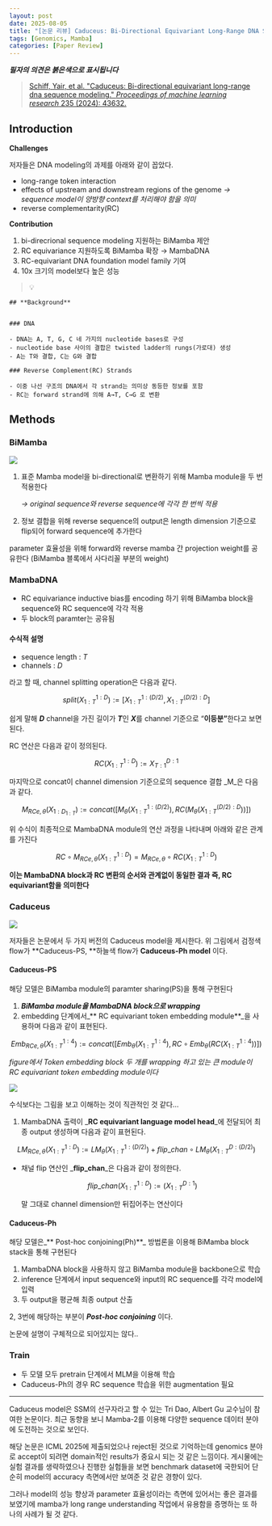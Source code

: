 ```yaml
---
layout: post
date: 2025-08-05
title: "[논문 리뷰] Caduceus: Bi-Directional Equivariant Long-Range DNA Sequence Modeling"
tags: [Genomics, Mamba]
categories: [Paper Review]
---
```


<span class="notion-red">_**필자의 의견은 붉은색으로 표시됩니다**_</span>


> [Schiff, Yair, et al. "Caduceus: Bi-directional equivariant long-range dna sequence modeling." ](https://pmc.ncbi.nlm.nih.gov/articles/PMC12189541/)[_Proceedings of machine learning research_](https://pmc.ncbi.nlm.nih.gov/articles/PMC12189541/)[ 235 (2024): 43632.](https://pmc.ncbi.nlm.nih.gov/articles/PMC12189541/)



## Introduction


**Challenges**


저자들은 DNA modeling의 과제를 아래와 같이 꼽았다.

- long-range token interaction
- effects of upstream and downstream regions of the genome 
_→ sequence model이 양방향 context를 처리해야 함을 의미_
- reverse complementarity(RC)

**Contribution**

1. bi-direcrional sequence modeling 지원하는 BiMamba 제안
1. RC equivariance 지원하도록 BiMamba 확장 → MambaDNA
1. RC-equivariant DNA foundation model family 기여
1. 10x 크기의 model보다 높은 성능

> 💡 


	## **Background**


	### DNA

	- DNA는 A, T, G, C 네 가지의 nucleotide bases로 구성
	- nucleotide base 사이의 결합은 twisted ladder의 rungs(가로대) 생성
	- A는 T와 결합, C는 G와 결합

	### Reverse Complement(RC) Strands

	- 이중 나선 구조의 DNA에서 각 strand는 의미상 동등한 정보를 포함
	- RC는 forward strand에 의해 A→T, C→G 로 변환


## Methods



### BiMamba


![](https://prod-files-secure.s3.us-west-2.amazonaws.com/542b861c-36a8-4051-84e5-8804b6728dba/2c247d59-7815-4980-99f0-8f0d21f445a7/image.png?X-Amz-Algorithm=AWS4-HMAC-SHA256&X-Amz-Content-Sha256=UNSIGNED-PAYLOAD&X-Amz-Credential=ASIAZI2LB4667WUB7DPL%2F20250923%2Fus-west-2%2Fs3%2Faws4_request&X-Amz-Date=20250923T160126Z&X-Amz-Expires=3600&X-Amz-Security-Token=IQoJb3JpZ2luX2VjEMD%2F%2F%2F%2F%2F%2F%2F%2F%2F%2FwEaCXVzLXdlc3QtMiJHMEUCIFzM%2BBsgr7H4gJjckEPl35WcKc9U36u%2FfcJzV8yYaCReAiEAwuizrY%2BNVOMMp7H6xgGttuUq1l6xOwda8buPhsTkl78q%2FwMISRAAGgw2Mzc0MjMxODM4MDUiDH%2BnEOoa9r1vdMRZcSrcA%2FxowoFLgBo%2BAQZ%2BiZaNbkR01EPrciDD6LJAwGutGFAhgTyGI6AcADf0NJCypyZh0jh7EWgAZaBcg5Q6QsvWqQWwLADJPyerX5Wx9%2FQjVurPNk3PXmheDUwSsTrigk%2FWkLpaWjom6I5Ft9XsTYRlrp67jLiP57xAdAPsuEakjZlwETn9Lo04gK9ATrqqQNRIgE%2FpdUeFeQfGO%2BeKu13z5IJE69khBMbdnu%2BN4LHCzEtqZlbM%2FLz6Z2csyfwjf13SsSqSBZlDe%2Fk7OPloV2tbrE9VytXSOnYI4xJUVyLvhEcygvoLeFuu2l7arQZIeA4uF%2B3KstTSO8Wn6sgptC3w4Dl849PWqomx26SLj6S9MDX1Zp83cozOMp1QWGBNIFkROhuHpM5Z%2BWI6IbLzg3wCiIN3UZGdXwPQx1H1ceyAlIhUmVBUEt0bitnaySi0qLPDORgzYMIKWmNy2kirrLP2xDPvKkzrxSi9BI7Zc%2BqjT5dEe3bjkm89Q4tQ6g6W5tBCOPVzvZQ78UWH5WEHoKkWACY9wF%2Fqrfk3L5ppMxRM8PGy7%2FQtkJjQ43hpVErNocaS2QhBFCsSK4yZXVTF%2Bum1qPKZnzfJM7l9dxPqmh4Rxm4TctDT6iQTZm7BMuQaMMD8ysYGOqUB%2B9XXNRmdEqTP5s4AVMHlW0Doji%2Fe2thRvH0KNBaHiwQZzFfbg%2FrbFmtCQu%2Bt36Gteh4e6zGknPLTHlP%2FJePqXb6HEJ0HdyFlHteDaamqbpBCUTgykFUPIQrflDSmCd7fuWdzFXsHwR2i8DnvzWVcNoJbLbp35eCdgnrzz0Xq55NMkRyw1n2jX5utNjhWYFqyEaH2dFMTzEWXdgdrWt9qEvSi5kjC&X-Amz-Signature=8f703105c77d73386907c8ff5434cd23bedadc0fc41843aef78584e5aa5640a3&X-Amz-SignedHeaders=host&x-amz-checksum-mode=ENABLED&x-id=GetObject)

1. 표준 Mamba model을 bi-directional로 변환하기 위해 Mamba module을 두 번 적용한다

	_→ original sequence와 reverse sequence에 각각 한 번씩 적용_

1. 정보 결합을 위해 reverse sequence의 output은 length dimension 기준으로 flip되어 forward sequence에 추가한다

parameter 효율성을 위해 forward와 reverse mamba 간 projection weight를 공유한다 (BiMamba 블록에서 사다리꼴 부분의 weight)



### MambaDNA

- RC equivariance inductive bias를 encoding 하기 위해 BiMamba block을 sequence와 RC sequence에 각각 적용
- 두 block의 paramter는 공유됨


#### 수식적 설명

- sequence length : _T_
- channels : _D_

라고 할 때,  channel splitting operation은 다음과 같다.


$$
split(X^{1:D}_{1:T}):=[X^{1:(D/2)}_{1:T},X^{(D/2):D}_{1:T}]
$$


<span class="notion-red">쉽게 말해 </span><span class="notion-red">_**D**_</span><span class="notion-red"> channel을 가진 길이가 </span><span class="notion-red">_**T**_</span><span class="notion-red">인 </span><span class="notion-red">_**X**_</span><span class="notion-red">를 channel 기준으로 “</span><span class="notion-red">**이등분”**</span><span class="notion-red">한다고 보면 된다.</span>


RC 연산은 다음과 같이 정의된다.


$$
RC(X^{1:D}_{1:T}):=X^{D:1}_{T:1}
$$


마지막으로 concat이 channel dimension 기준으로의 sequence 결합 _M_은 다음과 같다.


$$
M_{RCe,\theta}(X_{1:D_{1:T}}):=concat([M_{\theta}(X^{1:(D/2)}_{1:T}),RC(M_{\theta}(X^{(D/2):D}_{1:T}))])
$$


위 수식이 최종적으로 MambaDNA module의 연산 과정을 나타내며 아래와 같은 관계를 가진다


$$
RC\circ M_{RCe,\theta}(X^{1:D}_{1:T}) = M_{RCe,\theta} \circ RC(X^{1:D}_{1:T})
$$


**이는 MambaDNA block과 RC 변환의 순서와 관계없이 동일한 결과 즉, RC equivariant함을 의미한다**



### Caduceus


![](https://prod-files-secure.s3.us-west-2.amazonaws.com/542b861c-36a8-4051-84e5-8804b6728dba/f94a60d7-8145-473b-aef9-7c68d3ec604a/image.png?X-Amz-Algorithm=AWS4-HMAC-SHA256&X-Amz-Content-Sha256=UNSIGNED-PAYLOAD&X-Amz-Credential=ASIAZI2LB4667WUB7DPL%2F20250923%2Fus-west-2%2Fs3%2Faws4_request&X-Amz-Date=20250923T160126Z&X-Amz-Expires=3600&X-Amz-Security-Token=IQoJb3JpZ2luX2VjEMD%2F%2F%2F%2F%2F%2F%2F%2F%2F%2FwEaCXVzLXdlc3QtMiJHMEUCIFzM%2BBsgr7H4gJjckEPl35WcKc9U36u%2FfcJzV8yYaCReAiEAwuizrY%2BNVOMMp7H6xgGttuUq1l6xOwda8buPhsTkl78q%2FwMISRAAGgw2Mzc0MjMxODM4MDUiDH%2BnEOoa9r1vdMRZcSrcA%2FxowoFLgBo%2BAQZ%2BiZaNbkR01EPrciDD6LJAwGutGFAhgTyGI6AcADf0NJCypyZh0jh7EWgAZaBcg5Q6QsvWqQWwLADJPyerX5Wx9%2FQjVurPNk3PXmheDUwSsTrigk%2FWkLpaWjom6I5Ft9XsTYRlrp67jLiP57xAdAPsuEakjZlwETn9Lo04gK9ATrqqQNRIgE%2FpdUeFeQfGO%2BeKu13z5IJE69khBMbdnu%2BN4LHCzEtqZlbM%2FLz6Z2csyfwjf13SsSqSBZlDe%2Fk7OPloV2tbrE9VytXSOnYI4xJUVyLvhEcygvoLeFuu2l7arQZIeA4uF%2B3KstTSO8Wn6sgptC3w4Dl849PWqomx26SLj6S9MDX1Zp83cozOMp1QWGBNIFkROhuHpM5Z%2BWI6IbLzg3wCiIN3UZGdXwPQx1H1ceyAlIhUmVBUEt0bitnaySi0qLPDORgzYMIKWmNy2kirrLP2xDPvKkzrxSi9BI7Zc%2BqjT5dEe3bjkm89Q4tQ6g6W5tBCOPVzvZQ78UWH5WEHoKkWACY9wF%2Fqrfk3L5ppMxRM8PGy7%2FQtkJjQ43hpVErNocaS2QhBFCsSK4yZXVTF%2Bum1qPKZnzfJM7l9dxPqmh4Rxm4TctDT6iQTZm7BMuQaMMD8ysYGOqUB%2B9XXNRmdEqTP5s4AVMHlW0Doji%2Fe2thRvH0KNBaHiwQZzFfbg%2FrbFmtCQu%2Bt36Gteh4e6zGknPLTHlP%2FJePqXb6HEJ0HdyFlHteDaamqbpBCUTgykFUPIQrflDSmCd7fuWdzFXsHwR2i8DnvzWVcNoJbLbp35eCdgnrzz0Xq55NMkRyw1n2jX5utNjhWYFqyEaH2dFMTzEWXdgdrWt9qEvSi5kjC&X-Amz-Signature=41cd40f35f5f4b78a1718e07a00648cfb54b1ce00fa26f637fecb458042c7556&X-Amz-SignedHeaders=host&x-amz-checksum-mode=ENABLED&x-id=GetObject)


저자들은 논문에서 두 가지 버전의 Caduceus model을 제시한다. 위 그림에서 검정색 flow가 **Caduceus-PS, **하늘색 flow가 **Caduceus-Ph model** 이다.



#### Caduceus-PS


해당 모델은 BiMamba module의 paramter sharing(PS)을 통해 구현된다

1. _**BiMamba module을 MambaDNA block으로 wrapping**_
1. embedding 단계에서_** RC equivariant token embedding module**_을 사용하며 다음과 같이 표현된다.

$$
Emb_{RCe,\theta}(X^{1:4}_{1:T}):=concat([Emb_{\theta}(X^{1:4}_{1:T}),RC \circ Emb_{\theta}(RC(X^{1:4}_{1:T}))])
$$


_figure에서 Token embedding block 두 개를 wrapping 하고 있는 큰 module이 RC equivariant token embedding module이다_


![](https://prod-files-secure.s3.us-west-2.amazonaws.com/542b861c-36a8-4051-84e5-8804b6728dba/b175e4da-71eb-4e91-8c23-a06dabe673c9/image.png?X-Amz-Algorithm=AWS4-HMAC-SHA256&X-Amz-Content-Sha256=UNSIGNED-PAYLOAD&X-Amz-Credential=ASIAZI2LB4667WUB7DPL%2F20250923%2Fus-west-2%2Fs3%2Faws4_request&X-Amz-Date=20250923T160126Z&X-Amz-Expires=3600&X-Amz-Security-Token=IQoJb3JpZ2luX2VjEMD%2F%2F%2F%2F%2F%2F%2F%2F%2F%2FwEaCXVzLXdlc3QtMiJHMEUCIFzM%2BBsgr7H4gJjckEPl35WcKc9U36u%2FfcJzV8yYaCReAiEAwuizrY%2BNVOMMp7H6xgGttuUq1l6xOwda8buPhsTkl78q%2FwMISRAAGgw2Mzc0MjMxODM4MDUiDH%2BnEOoa9r1vdMRZcSrcA%2FxowoFLgBo%2BAQZ%2BiZaNbkR01EPrciDD6LJAwGutGFAhgTyGI6AcADf0NJCypyZh0jh7EWgAZaBcg5Q6QsvWqQWwLADJPyerX5Wx9%2FQjVurPNk3PXmheDUwSsTrigk%2FWkLpaWjom6I5Ft9XsTYRlrp67jLiP57xAdAPsuEakjZlwETn9Lo04gK9ATrqqQNRIgE%2FpdUeFeQfGO%2BeKu13z5IJE69khBMbdnu%2BN4LHCzEtqZlbM%2FLz6Z2csyfwjf13SsSqSBZlDe%2Fk7OPloV2tbrE9VytXSOnYI4xJUVyLvhEcygvoLeFuu2l7arQZIeA4uF%2B3KstTSO8Wn6sgptC3w4Dl849PWqomx26SLj6S9MDX1Zp83cozOMp1QWGBNIFkROhuHpM5Z%2BWI6IbLzg3wCiIN3UZGdXwPQx1H1ceyAlIhUmVBUEt0bitnaySi0qLPDORgzYMIKWmNy2kirrLP2xDPvKkzrxSi9BI7Zc%2BqjT5dEe3bjkm89Q4tQ6g6W5tBCOPVzvZQ78UWH5WEHoKkWACY9wF%2Fqrfk3L5ppMxRM8PGy7%2FQtkJjQ43hpVErNocaS2QhBFCsSK4yZXVTF%2Bum1qPKZnzfJM7l9dxPqmh4Rxm4TctDT6iQTZm7BMuQaMMD8ysYGOqUB%2B9XXNRmdEqTP5s4AVMHlW0Doji%2Fe2thRvH0KNBaHiwQZzFfbg%2FrbFmtCQu%2Bt36Gteh4e6zGknPLTHlP%2FJePqXb6HEJ0HdyFlHteDaamqbpBCUTgykFUPIQrflDSmCd7fuWdzFXsHwR2i8DnvzWVcNoJbLbp35eCdgnrzz0Xq55NMkRyw1n2jX5utNjhWYFqyEaH2dFMTzEWXdgdrWt9qEvSi5kjC&X-Amz-Signature=53894b5dcebf9baaae134cef28a46f7e992825f08fc414497c3190f4f773219d&X-Amz-SignedHeaders=host&x-amz-checksum-mode=ENABLED&x-id=GetObject)


<span class="notion-red">수식보다는 그림을 보고 이해하는 것이 직관적인 것 같다…</span>

1. MambaDNA 출력이 _**RC equivariant language model head**_에 전달되어 최종 output 생성하며 다음과 같이 표현된다.

$$
LM_{RCe,\theta}(X^{1:D}_{1:T}):= LM_{\theta}(X^{1:(D/2)}_{1:T})+flip\_chan\circ LM_{\theta}(X^{D:(D/2)}_{1:T})
$$

- 채널 flip 연산인 _**flip\_chan**_은 다음과 같이 정의한다.

	$$
	flip\_chan(X^{1:D}_{1:T}):=(X^{D:1}_{1:T})
	$$


	말 그대로 channel dimension만 뒤집어주는 연산이다



#### Caduceus-Ph


해당 모델은_** Post-hoc conjoining(Ph)**_ 방법론을 이용해 BiMamba block stack을 통해 구현된다

1. MambaDNA block을 사용하지 않고 BiMamba module을 backbone으로 학습
1. inference 단계에서 input sequence와 input의 RC sequence를 각각 model에 입력
1. 두 output을 평균해 최종 output 산출

2, 3번에 해당하는 부분이 _**Post-hoc conjoining**_ 이다.


<span class="notion-red">논문에 설명이 구체적으로 되어있지는 않다..</span>



### Train

- 두 모델 모두 pretrain 단계에서 MLM을 이용해 학습
- Caduceus-Ph의 경우 RC sequence 학습을 위한 augmentation 필요

---


<span class="notion-red">Caduceus model은 SSM의 선구자라고 할 수 있는 Tri Dao, Albert Gu 교수님이 참여한 논문이다. 최근 동향을 보니 Mamba-2를 이용해 다양한 sequence 데이터 분야에 도전하는 것으로 보인다.</span>


<span class="notion-red">해당 논문은 ICML 2025에 제출되었으나 reject된 것으로 기억하는데 genomics 분야로 accept이 되려면 domain적인 results가 중요시 되는 것 같은 느낌이다. 게시물에는 실험 결과를 생략하였으나 진행한 실험들을 보면 benchmark dataset에 국한되어 단순히 model의 accuracy 측면에서만 보여준 것 같은 경향이 있다.</span>


<span class="notion-red">그러나 model의 성능 향상과 parameter 효율성이라는 측면에 있어서는 좋은 결과를 보였기에 mamba가 long range understanding 작업에서 유용함을 증명하는 또 하나의 사례가 될 것 같다.</span>

